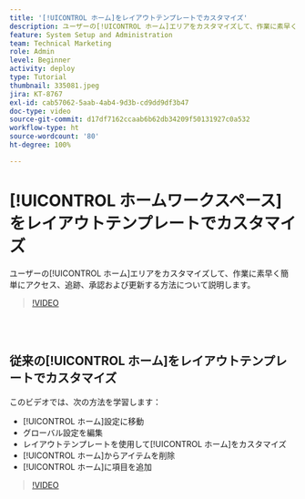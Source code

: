 ```yaml
---
title: '[!UICONTROL ホーム]をレイアウトテンプレートでカスタマイズ'
description: ユーザーの[!UICONTROL ホーム]エリアをカスタマイズして、作業に素早く簡単にアクセス、追跡、承認および更新する方法について説明します。
feature: System Setup and Administration
team: Technical Marketing
role: Admin
level: Beginner
activity: deploy
type: Tutorial
thumbnail: 335081.jpeg
jira: KT-8767
exl-id: cab57062-5aab-4ab4-9d3b-cd9dd9df3b47
doc-type: video
source-git-commit: d17df7162ccaab6b62db34209f50131927c0a532
workflow-type: ht
source-wordcount: '80'
ht-degree: 100%

---
```


# [!UICONTROL ホームワークスペース]をレイアウトテンプレートでカスタマイズ

ユーザーの[!UICONTROL ホーム]エリアをカスタマイズして、作業に素早く簡単にアクセス、追跡、承認および更新する方法について説明します。

>[!VIDEO](https://video.tv.adobe.com/v/3428091/?quality=12&learn=on&enablevpops)

<br>
</br>

## 従来の[!UICONTROL ホーム]をレイアウトテンプレートでカスタマイズ

このビデオでは、次の方法を学習します：

* [!UICONTROL ホーム]設定に移動
* グローバル設定を編集
* レイアウトテンプレートを使用して[!UICONTROL ホーム]をカスタマイズ
* [!UICONTROL ホーム]からアイテムを削除
* [!UICONTROL ホーム]に項目を追加

>[!VIDEO](https://video.tv.adobe.com/v/335081/?quality=12&learn=on&enablevpops)
